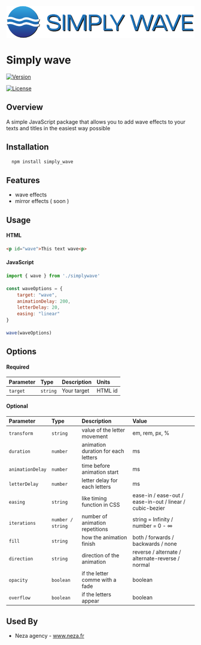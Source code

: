 
![Logo](https://github.com/Meedev-agency/simply_wave/blob/main/logo.png?raw=true)



# Simply wave
[![Version](https://img.shields.io/github/package-json/v/Meedev-agency/simply_wave/main?label=Version&style=for-the-badge)](https://choosealicense.com/licenses/mit/)

[![License](https://img.shields.io/npm/l/simply_wave?style=for-the-badge)](https://choosealicense.com/licenses/mit/)


## Overview

A simple JavaScript package that allows you to add wave effects to your texts and titles in the easiest way possible

## Installation

```bash
  npm install simply_wave
```
    
## Features

- wave effects
- mirror effects ( soon )
## Usage

#### HTML

```html
<p id="wave">This text wave<p>
```

#### JavaScript
```javascript
import { wave } from './simplywave'

const waveOptions = {
    target: "wave",
    animationDelay: 200,
    letterDelay: 20,
    easing: "linear"
}

wave(waveOptions)
```


## Options

#### Required

| Parameter | Type     | Description                | Units |
| :-------- | :------- | :------------------------- | :---- |
| `target` | `string` | Your target | HTML id |

#### Optional

| Parameter | Type     | Description                | Value |
| :-------- | :------- | :------------------------- | :---- |
| `transform` | `string` | value of the letter movement | em, rem, px, % |
| `duration` | `number` | animation duration for each letters | ms |
| `animationDelay` | `number` | time before animation start | ms |
| `letterDelay` | `number` | letter delay for each letters | ms |
| `easing` | `string` | like timing function in CSS | ease-in / ease-out / ease-in-out / linear / cubic-bezier |
| `iterations` | `number / string` | number of animation repetitions | string = Infinity / number = 0 - ∞ |
| `fill` | `string` | how the animation finish | both / forwards / backwards / none |
| `direction` | `string` | direction of the animation | reverse / alternate / alternate-reverse / normal |
| `opacity` | `boolean` | if the letter comme with a fade | boolean |
| `overflow` | `boolean` | if the letters appear | boolean |


## Used By

- Neza agency - www.neza.fr

